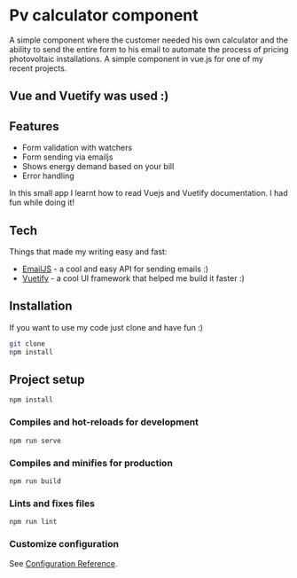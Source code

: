 # Pv calculator component

A simple component where the customer needed his own calculator and the ability to send the entire form to his email to automate the process of pricing photovoltaic installations.
A simple component in vue.js for one of my recent projects.

## Vue and Vuetify was used :)

## Features

- Form validation with watchers
- Form sending via emailjs 
- Shows energy demand based on your bill
- Error handling

In this small app I learnt how to read Vuejs and Vuetify documentation. I had fun while doing it!

## Tech

Things that made my writing easy and fast:

- [EmailJS](https://www.emailjs.com/docs/) - a cool and easy API for sending emails :)
- [Vuetify](https://vuetifyjs.com/en/getting-started/installation/) - a cool UI framework that helped me build it faster :)

## Installation

If you want to use my code just clone and have fun :)

```sh
git clone 
npm install
```

## Project setup
```
npm install
```

### Compiles and hot-reloads for development
```
npm run serve
```

### Compiles and minifies for production
```
npm run build
```

### Lints and fixes files
```
npm run lint
```

### Customize configuration
See [Configuration Reference](https://cli.vuejs.org/config/).
